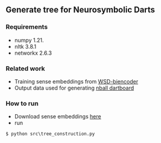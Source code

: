 ## Generate tree for Neurosymbolic Darts

### Requirements
- numpy 1.21.
- nltk 3.8.1
- networkx 2.6.3


### Related work
- Training sense embeddings from [WSD-biencoder](https://github.com/facebookresearch/wsd-biencoders)
- Output data used for generating [nball dartboard](https://github.com/gnodisnait/bp94nball/)

### How to run
- Download sense embeddings [here](https://drive.google.com/file/d/1JwBuTPBP6Qxc5tt7cQH1SOaFQ7M4jgmO/view?usp=drive_link)
- run
```
$ python src\tree_construction.py
```



